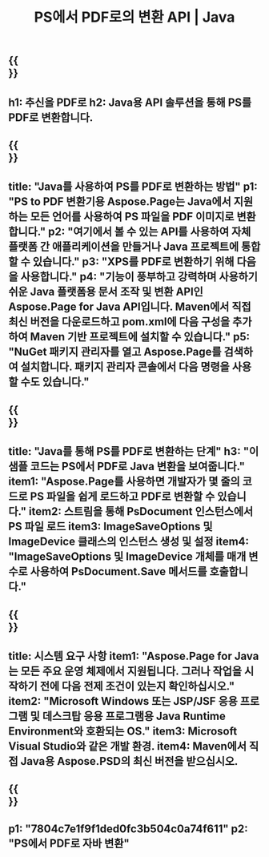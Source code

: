 ﻿---
translation: true
template: /_templates/_conversion-child-java.md
title: PS에서 PDF로의 변환 API | Java
url: /java/conversion/ps-to-pdf/
description: PS 형식을 PDF 파일로 변환하는 샘플 Java 변환 코드. 이 예제 코드를 사용하여 웹 또는 데스크탑 Java 기반 응용 프로그램 내에서 PS를 PDF로 변환합니다.
informat: PS
outformat: PDF
otherformats: XPS EPS
---

{{<section banner>}}
---
h1: 추신을 PDF로
h2: Java용 API 솔루션을 통해 PS를 PDF로 변환합니다.
---

{{<section overview>}}
---
title: "Java를 사용하여 PS를 PDF로 변환하는 방법"
p1: "PS to PDF 변환기용 Aspose.Page는 Java에서 지원하는 모든 언어를 사용하여 PS 파일을 PDF 이미지로 변환합니다."
p2: "여기에서 볼 수 있는 API를 사용하여 자체 플랫폼 간 애플리케이션을 만들거나 Java 프로젝트에 통합할 수 있습니다."
p3: "XPS를 PDF로 변환하기 위해 다음을 사용합니다."
p4: "기능이 풍부하고 강력하며 사용하기 쉬운 Java 플랫폼용 문서 조작 및 변환 API인 Aspose.Page for Java API입니다. Maven에서 직접 최신 버전을 다운로드하고 pom.xml에 다음 구성을 추가하여 Maven 기반 프로젝트에 설치할 수 있습니다."
p5: "NuGet 패키지 관리자를 열고 Aspose.Page를 검색하여 설치합니다. 패키지 관리자 콘솔에서 다음 명령을 사용할 수도 있습니다."
---

{{<section feature1>}}
---
title: "Java를 통해 PS를 PDF로 변환하는 단계"
h3: "이 샘플 코드는 PS에서 PDF로 Java 변환을 보여줍니다."
item1: "Aspose.Page를 사용하면 개발자가 몇 줄의 코드로 PS 파일을 쉽게 로드하고 PDF로 변환할 수 있습니다."
item2: 스트림을 통해 PsDocument 인스턴스에서 PS 파일 로드
item3: ImageSaveOptions 및 ImageDevice 클래스의 인스턴스 생성 및 설정
item4: "ImageSaveOptions 및 ImageDevice 개체를 매개 변수로 사용하여 PsDocument.Save 메서드를 호출합니다."
---

{{<section feature2>}}
---
title: 시스템 요구 사항
item1: "Aspose.Page for Java는 모든 주요 운영 체제에서 지원됩니다. 그러나 작업을 시작하기 전에 다음 전제 조건이 있는지 확인하십시오."
item2: "Microsoft Windows 또는 JSP/JSF 응용 프로그램 및 데스크탑 응용 프로그램용 Java Runtime Environment와 호환되는 OS."
item3: Microsoft Visual Studio와 같은 개발 환경.
item4: Maven에서 직접 Java용 Aspose.PSD의 최신 버전을 받으십시오.
---

{{<section gist>}}
---
p1: "7804c7e1f9f1ded0fc3b504c0a74f611"
p2: "PS에서 PDF로 자바 변환"
---
